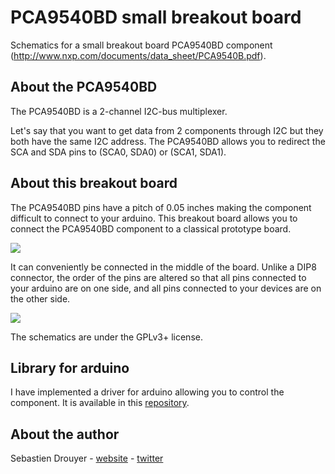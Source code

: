 # PCA9540BD small breakout board #
 
Schematics for a small breakout board PCA9540BD component (http://www.nxp.com/documents/data_sheet/PCA9540B.pdf).

## About the PCA9540BD ##

The PCA9540BD is a 2-channel I2C-bus multiplexer.

Let's say that you want to get data from 2 components through I2C but they both have the same I2C address. The PCA9540BD allows you to redirect the SCA and SDA pins to (SCA0, SDA0) or (SCA1, SDA1).

## About this breakout board ##

The PCA9540BD pins have a pitch of 0.05 inches making the component difficult to connect to your arduino. This breakout board allows you to connect the PCA9540BD component to a classical prototype board.

<img src="http://sebastien.drouyer.com/images_for_projects_readme/PCA9540BD/small_breakout.png" />

It can conveniently be connected in the middle of the board. Unlike a DIP8 connector, the order of the pins are altered so that
all pins connected to your arduino are on one side, and all pins connected to your devices are on the other side.

<img src="http://sebastien.drouyer.com/images_for_projects_readme/PCA9540BD/small_breakout_middle.png" />

The schematics are under the GPLv3+ license.

## Library for arduino ##

I have implemented a driver for arduino allowing you to control the component. It is available in this [repository](https://github.com/sdrdis/PCA9540BD).

## About the author ##

Sebastien Drouyer - [website](http://sebastien.drouyer.com) - [twitter](https://twitter.com/sdrdis)